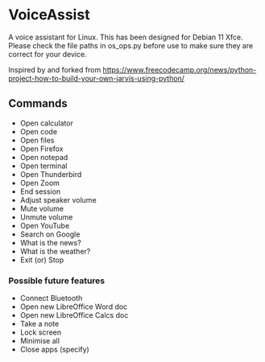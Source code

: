 # VoiceAssist

A voice assistant for Linux.  This has been designed for Debian 11 Xfce.  Please check the file paths in os_ops.py before use to make sure they are correct for your device.

Inspired by and forked from https://www.freecodecamp.org/news/python-project-how-to-build-your-own-jarvis-using-python/

## Commands

- Open calculator
- Open code
- Open files
- Open Firefox
- Open notepad
- Open terminal
- Open Thunderbird
- Open Zoom
- End session
- Adjust speaker volume
- Mute volume
- Unmute volume
- Open YouTube
- Search on Google
- What is the news? 
- What is the weather?
- Exit (or) Stop

### Possible future features

- Connect Bluetooth
- Open new LibreOffice Word doc
- Open new LibreOffice Calcs doc
- Take a note
- Lock screen
- Minimise all
- Close apps (specify)
